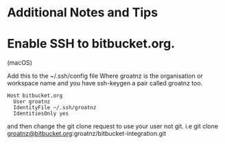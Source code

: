 # Additional Notes and Tips


# Enable SSH to bitbucket.org.
(macOS)

Add this to the ~/.ssh/config  file
Where groatnz is the organisation or workspace name and you have ssh-keygen a pair called groatnz too. 

````
Host bitbucket.org
  User groatnz
  IdentityFile ~/.ssh/groatnz
  IdentitiesOnly yes 

````

and then change the git clone request to use your user not git.
i.e 
git clone groatnz@bitbucket.org:groatnz/bitbucket-integration.git 
